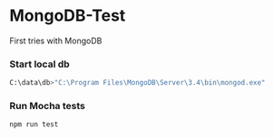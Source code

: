 # MongoDB-Test
First tries with MongoDB

### Start local db
```Bash
C:\data\db>"C:\Program Files\MongoDB\Server\3.4\bin\mongod.exe"
```

### Run Mocha tests
```Bash
npm run test
```

